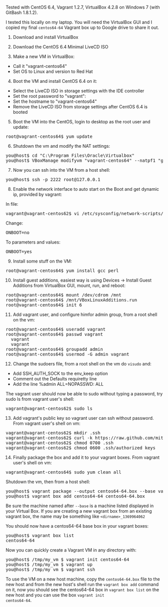 Tested with CentOS 6.4, Vagrant 1.2.7, VirtualBox 4.2.8 on Windows 7 (with GitBash 1.8.1.2).

I tested this locally on my laptop.  You will need the VirtualBox GUI and I copied my final <code>centos64-64</code> Vagrant box up to Google drive to share it out.

1. Download and install VirtualBox

2. Download the CentOS 6.4 Minimal LiveCD ISO

3. Make a new VM in VirtualBox:
* Call it "vagrant-centos64"
* Set OS to Linux and version to Red Hat

4. Boot the VM and install CentOS 6.4 on it:
* Select the LiveCD ISO in storage settings with the IDE controller
* Set the root password to "vagrant":
* Set the hostname to "vagrant-centos64"
* Remove the LiveCD ISO from storage settings after CentOS 6.4 is booted

5. Boot the VM into the CentOS, login to desktop as the root user and update:

<pre>
root@vagrant-centos64$ yum update
</pre>

6. Shutdown the vm and modify the NAT settings:

<pre>
you@host$ cd "C:\Program Files\Oracle\Virtualbox"
you@host$ VBoxManage modifyvm "vagrant-centos64" --natpf1 "guestssh,tcp,,2222,,22"
</pre>

7. Now you can ssh into the VM from a host shell:

<pre>
you@host$ ssh -p 2222 root@127.0.0.1
</pre>

8. Enable the network interface to auto start on the Boot and get dynamic ip, provided by vagrant:

In file:
<pre>
vagrant@vagrant-centos62$ vi /etc/sysconfig/network-scripts/ifcfg-eth0
</pre>

Change:
<pre>
ONBOOT=no
</pre>

To parameters and values:
<pre>
ONBOOT=yes
</pre>

9. Install some stuff on the VM:

<pre>
root@vagrant-centos64$ yum install gcc perl
</pre>

10. Install guest additions, easiest way is using Devices -> Install Guest Additions from VirtualBox GUI, mount, run, and reboot:

<pre>
root@vagrant-centos64$ mount /dev/cdrom /mnt
root@vagrant-centos64$ /mnt/VBoxLinuxAdditions.run
root@vagrant-centos64$ init 6
</pre>

11. Add vagrant user, and configure himfor admin group, from a root shell on the vm:

<pre>
root@vagrant-centos64$ useradd vagrant
root@vagrant-centos64$ passwd vagrant
  vagrant
  vagrant
root@vagrant-centos64$ groupadd admin
root@vagrant-centos64$ usermod -G admin vagrant
</pre>

12. Change the sudoers file, from a root shell on the vm do <code>visudo</code> and:

* Add SSH_AUTH_SOCK to the env_keep option
* Comment out the Defaults requiretty line
* Add the line %admin ALL=NOPASSWD: ALL

The vagrant user should now be able to sudo without typing a password, try sudo ls from vagrant user's shell:

<pre>
vagrant@vagrant-centos62$ sudo ls
</pre>

13. Add vagrant's public key so vagrant user can ssh without password. From vagrant user's shell on vm:

<pre>
vagrant@vagrant-centos62$ mkdir .ssh
vagrant@vagrant-centos62$ curl -k https://raw.github.com/mitchellh/vagrant/master/keys/vagrant.pub > .ssh/authorized_keys
vagrant@vagrant-centos62$ chmod 0700 .ssh
vagrant@vagrant-centos62$ chmod 0600 .ssh/authorized_keys
</pre>

14. Finally package the box and add it to your vagrant boxes. From vagrant user's shell on vm:

<pre>
vagrant@vagrant-centos64$ sudo yum clean all
</pre>

Shutdown the vm, then from a host shell:

<pre>
you@host$ vagrant package --output centos64-64.box --base vagrant-centos64
you@host$ vagrant box add centos64-64 centos64-64.box
</pre>

Be sure the machine named after `--base` is a machine listed displayed in your Virtual Box. If you are creating a new vagrant box from an existing vagrant box, the name may be something like `<dirname>_1369964062`

You should now have a centos64-64 base box in your vagrant boxes:

<pre>
you@host$ vagrant box list
centos64-64
</pre>

Now you can quickly create a Vagrant VM in any directory with:

<pre>
you@host$ /tmp/my_vm $ vagrant init centos64-64
you@host$ /tmp/my_vm $ vagrant up
you@host$ /tmp/my_vm $ vagrant ssh
</pre>

To use the VM on a new host machine, copy the <code>centos64-64.box</code> file to the new host and from the new host's shell run the <code>vagrant box add</code> command on it, now you should see the centos64-64 box in <code>vagrant box list</code> on the new host and you can use the box <code>vagrant init centos64-64</code>.
